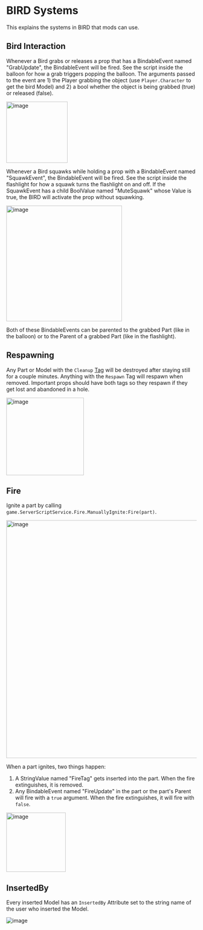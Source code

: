 # BIRD Systems

This explains the systems in BIRD that mods can use.

## Bird Interaction

Whenever a Bird grabs or releases a prop that has a BindableEvent named "GrabUpdate", the BindableEvent will be fired. See the script inside the balloon for how a grab triggers popping the balloon. The arguments passed to the event are 1) the Player grabbing the object (use `Player.Character` to get the bird Model) and 2) a bool whether the object is being grabbed (true) or released (false).

<img width="162" alt="image" src="https://github.com/BouyertheDestroyer/BIRDmod/assets/150331530/90514ba6-87de-4e06-b48e-735b1544fcbe">

Whenever a Bird squawks while holding a prop with a BindableEvent named "SquawkEvent", the BindableEvent will be fired. See the script inside the flashlight for how a squawk turns the flashlight on and off. If the SquawkEvent has a child BoolValue named "MuteSquawk" whose Value is true, the BIRD will activate the prop without squawking.

<img width="306" alt="image" src="https://github.com/BouyertheDestroyer/BIRDmod/assets/150331530/32387e01-d24d-4e95-992f-bcbe44da104b">

Both of these BindableEvents can be parented to the grabbed Part (like in the balloon) or to the Parent of a grabbed Part (like in the flashlight).

## Respawning

Any Part or Model with the `Cleanup` [Tag](https://create.roblox.com/docs/reference/engine/classes/CollectionService) will be destroyed after staying still for a couple minutes. Anything with the `Respawn` Tag will respawn when removed. Important props should have both tags so they respawn if they get lost and abandoned in a hole.

<img width="205" alt="image" src="https://github.com/BouyertheDestroyer/BIRDmod/assets/150331530/bf22cd68-4e6b-4621-94dd-e1fe9e5b2ab9">

## Fire

Ignite a part by calling `game.ServerScriptService.Fire.ManuallyIgnite:Fire(part)`.

<img width="629" alt="image" src="https://github.com/BouyertheDestroyer/BIRDmod/assets/150331530/67bcaf7a-82c2-4bd4-bd6a-26f6160d87c3">

When a part ignites, two things happen:
1. A StringValue named "FireTag" gets inserted into the part. When the fire extinguishes, it is removed.
2. Any BindableEvent named "FireUpdate" in the part or the part's Parent will fire with a `true` argument. When the fire extinguishes, it will fire with `false`.

<img width="157" alt="image" src="https://github.com/BouyertheDestroyer/BIRDmod/assets/150331530/f89cbf97-09ed-478c-85e3-28e05300f378">

## InsertedBy

Every inserted Model has an `InsertedBy` Attribute set to the string name of the user who inserted the Model.

![image](https://github.com/BouyertheDestroyer/BIRD_models/assets/150331530/e35e681a-8312-4286-89df-93523c7869a2)

